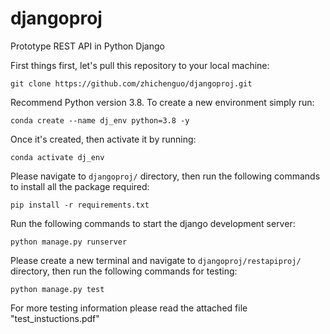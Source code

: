 # djangoproj
Prototype REST API in Python Django

<p>First things first, let's pull this repository to your local machine:</p>
<pre><code>git clone https://github.com/zhichenguo/djangoproj.git</code></pre>

<p>Recommend Python version 3.8. To create a new environment simply run:</p>
<pre><code>conda create --name dj_env python=3.8 -y</code></pre>
<p>Once it's created, then activate it by running:</p>
<pre><code>conda activate dj_env</code></pre>

<p>Please navigate to <code>djangoproj/</code> directory, then run the following commands to install all the package required:</p>
<pre><code>pip install -r requirements.txt</code></pre>

<p>Run the following commands to start the django development server:</p>
<pre><code>python manage.py runserver</code></pre>

<p>Please create a new terminal and navigate to <code>djangoproj/restapiproj/</code> directory, then run the following commands for testing:</p>
<pre><code>python manage.py test</code></pre>

<p>For more testing information please read the attached file "test_instuctions.pdf"</p>
